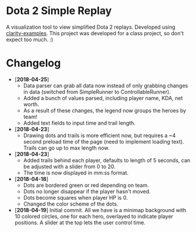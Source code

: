 # Dota 2 Simple Replay
A visualization tool to view simplified Dota 2 replays. Developed using [clarity-examples](https://github.com/skadistats/clarity-examples). This project was developed for a class project, so don't expect too much. :)

# Changelog
* [**2018-04-25**]
  * Data parser can grab all data now instead of only grabbing changes in data (switched from SimpleRunner to ControllableRunner).
  * Added a bunch of values parsed, including player name, KDA, net worth.
  * As a result of these changes, the legend now groups the heroes by team!
  * Added text fields to input time and trail length.
* [**2018-04-23**]
  * Drawing dots and trails is more efficient now, but requires a ~4 second preload time of the page (need to implement loading text). Trails can go up to max length now.
* [**2018-04-23**]
  * Added trails behind each player, defaults to length of 5 seconds, can be adjusted with a slider from 0 to 20.
  * The time is now displayed in mm:ss format.
* [**2018-04-18**]
  * Dots are bordered green or red depending on team.
  * Dots no longer disappear if the player hasn't moved.
  * Dots become squares when player HP is 0.
  * Changed the color scheme of the dots.
* [**2018-04-19**] Initial commit. All we have is a minimap background with 10 colored circles, one for each hero, overlayed to indicate player positions. A slider at the top lets the user control time.
